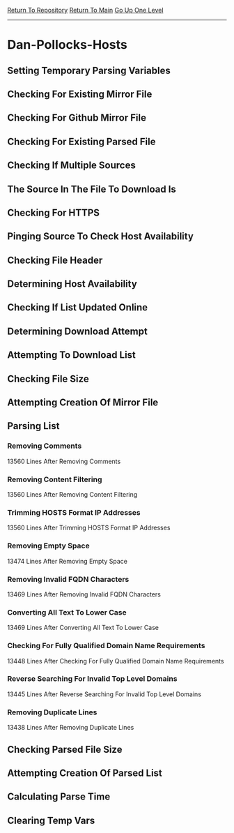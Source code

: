 [Return To Repository](https://github.com/deathbybandaid/piholeparser/)
[Return To Main](https://github.com/deathbybandaid/piholeparser/blob/master/RecentRunLogs/Mainlog.md)
[Go Up One Level](https://github.com/deathbybandaid/piholeparser/blob/master/RecentRunLogs/TopLevelScripts/30-Processing-External-Blacklists.md)
____________________________________
# Dan-Pollocks-Hosts
## Setting Temporary Parsing Variables
## Checking For Existing Mirror File
## Checking For Github Mirror File
## Checking For Existing Parsed File
## Checking If Multiple Sources
## The Source In The File To Download Is
## Checking For HTTPS
## Pinging Source To Check Host Availability
## Checking File Header
## Determining Host Availability
## Checking If List Updated Online
## Determining Download Attempt
## Attempting To Download List
## Checking File Size
## Attempting Creation Of Mirror File
## Parsing List
### Removing Comments
13560 Lines After Removing Comments
### Removing Content Filtering
13560 Lines After Removing Content Filtering
### Trimming HOSTS Format IP Addresses
13560 Lines After Trimming HOSTS Format IP Addresses
### Removing Empty Space
13474 Lines After Removing Empty Space
### Removing Invalid FQDN Characters
13469 Lines After Removing Invalid FQDN Characters
### Converting All Text To Lower Case
13469 Lines After Converting All Text To Lower Case
### Checking For Fully Qualified Domain Name Requirements
13448 Lines After Checking For Fully Qualified Domain Name Requirements
### Reverse Searching For Invalid Top Level Domains
13445 Lines After Reverse Searching For Invalid Top Level Domains
### Removing Duplicate Lines
13438 Lines After Removing Duplicate Lines
## Checking Parsed File Size
## Attempting Creation Of Parsed List
## Calculating Parse Time
## Clearing Temp Vars
